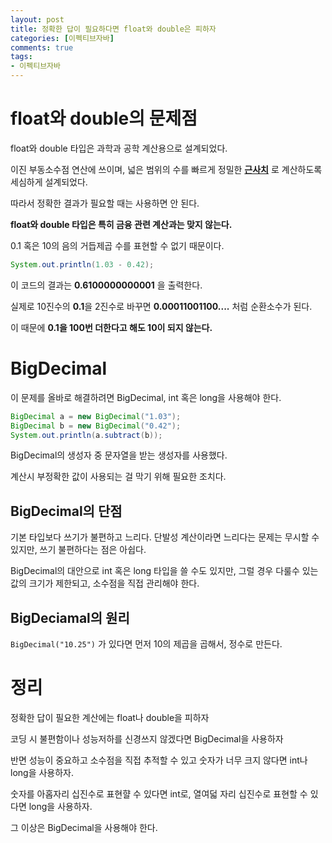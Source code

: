 ```yaml
---
layout: post
title: 정확한 답이 필요하다면 float와 double은 피하자
categories: [이펙티브자바]
comments: true 
tags:
- 이펙티브자바
---
```




# float와 double의 문제점

float와 double 타입은 과학과 공학 계산용으로 설계되었다.

이진 부동소수점 연산에 쓰이며, 넓은 범위의 수를 빠르게 정밀한 **<u>근사치</u>** 로 계산하도록 세심하게 설계되었다.

따라서 정확한 결과가 필요할 때는 사용하면 안 된다.

**float와 double 타입은 특히 금융 관련 계산과는 맞지 않는다.**

0.1 혹은 10의 음의 거듭제곱 수를 표현할 수 없기 때문이다.

```java
System.out.println(1.03 - 0.42);
```

이 코드의 결과는 **0.6100000000001** 을 출력한다.

실제로 10진수의 **0.1**을 2진수로 바꾸면 **0.00011001100....** 처럼 순환소수가 된다.

이 때문에 **0.1을 100번 더한다고 해도 10이 되지 않는다.**  



# BigDecimal

이 문제를 올바로 해결하려면 BigDecimal, int 혹은 long을 사용해야 한다.

```java
BigDecimal a = new BigDecimal("1.03");
BigDecimal b = new BigDecimal("0.42");
System.out.println(a.subtract(b));
```

BigDecimal의 생성자 중 문자열을 받는 생성자를 사용했다. 

계산시 부정확한 값이 사용되는 걸 막기 위해 필요한 조치다.

## BigDecimal의 단점

기본 타입보다 쓰기가 불편하고 느리다. 단발성 계산이라면 느리다는 문제는 무시할 수 있지만, 쓰기 불편하다는 점은 아쉽다.

BigDecimal의 대안으로 int 혹은 long 타입을 쓸 수도 있지만, 그럴 경우 다룰수 있는 값의 크기가 제한되고, 소수점을 직접 관리해야 한다.



## BigDeciamal의 원리

`BigDecimal("10.25")` 가 있다면 먼저 10의 제곱을 곱해서, 정수로 만든다.



# 정리

정확한 답이 필요한 계산에는 float나 double을 피하자

코딩 시 불편함이나 성능저하를 신경쓰지 않겠다면 BigDecimal을 사용하자

반면 성능이 중요하고 소수점을 직접 추적할 수 있고 숫자가 너무 크지 않다면 int나 long을 사용하자.

숫자를 아홉자리 십진수로 표현햘 수 있다면 int로, 열여덟 자리 십진수로 표현할 수 있다면 long을 사용하자.

그 이상은 BigDecimal을 사용해야 한다. 
